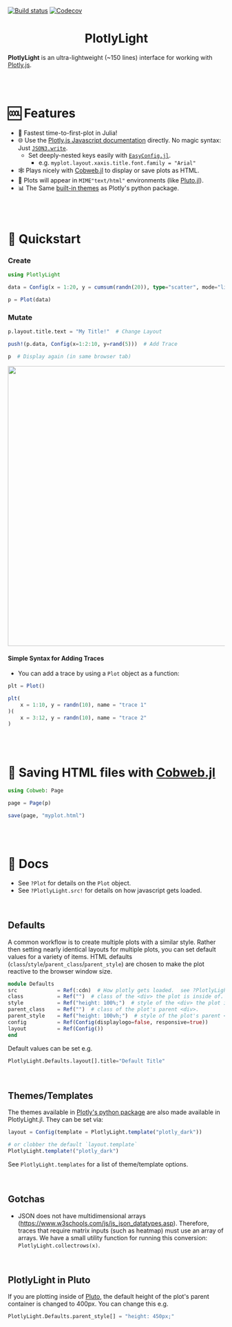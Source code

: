 [![Build status](https://github.com/joshday/PlotlyLight.jl/workflows/CI/badge.svg)](https://github.com/joshday/PlotlyLight.jl/actions?query=workflow%3ACI+branch%3Amaster)
[![Codecov](https://codecov.io/gh/joshday/PlotlyLight.jl/branch/master/graph/badge.svg)](https://codecov.io/gh/joshday/PlotlyLight.jl)


<h1 align="center">PlotlyLight</h1>

**PlotlyLight** is an ultra-lightweight (~150 lines) interface for working with [Plotly.js](https://plotly.com/javascript/).

<br><br>

# 🆒 Features

- 🚀 Fastest time-to-first-plot in Julia!
- 🌐 Use the [Plotly.js Javascript documentation](https://plotly.com/javascript/) directly.  No magic syntax: Just [`JSON3.write`](https://github.com/quinnj/JSON3.jl).
    - Set deeply-nested keys easily with [`EasyConfig.jl`](https://github.com/joshday/EasyConfig.jl).
        - e.g. `myplot.layout.xaxis.title.font.family = "Arial"`
- 🕸️ Plays nicely with [Cobweb.jl](https://github.com/joshday/Cobweb.jl) to display or save plots as HTML.
- 🎈 Plots will appear in `MIME"text/html"` environments (like [Pluto.jl](https://github.com/fonsp/Pluto.jl)).
- 📊 The Same [built-in themes](https://plotly.com/python/templates/) as Plotly's python package.

<br><br>

# 🏃 Quickstart

### Create

```julia
using PlotlyLight

data = Config(x = 1:20, y = cumsum(randn(20)), type="scatter", mode="lines+markers")

p = Plot(data)
```

### Mutate

```julia
p.layout.title.text = "My Title!"  # Change Layout

push!(p.data, Config(x=1:2:10, y=rand(5)))  # Add Trace

p  # Display again (in same browser tab)
```
<p align="center">
    <img width=650 src="https://user-images.githubusercontent.com/8075494/151987917-15a1c0fa-8f1f-483d-b662-cb8eaba5c7bf.png">
</p>

#### Simple Syntax for Adding Traces

- You can add a trace by using a `Plot` object as a function:

```julia
plt = Plot()

plt(
    x = 1:10, y = randn(10), name = "trace 1"
)(
    x = 3:12, y = randn(10), name = "trace 2"
)
```

<br><br>

# 📄 Saving HTML files with [Cobweb.jl](https://github.com/joshday/Cobweb.jl)

```julia
using Cobweb: Page

page = Page(p)

save(page, "myplot.html")
```

<br><br>

# 📖 Docs

- See `?Plot` for details on the `Plot` object.
- See `?PlotlyLight.src!` for details on how javascript gets loaded.

<br>

## Defaults

A common workflow is to create multiple plots with a similar style.  Rather then setting nearly identical layouts for multiple plots, you can set default values for a variety of items.  HTML defaults (`class`/`style`/`parent_class`/`parent_style`) are chosen to make the plot reactive to the browser window size.

```julia
module Defaults
src             = Ref(:cdn)  # How plotly gets loaded.  see ?PlotlyLight.src!
class           = Ref("")  # class of the <div> the plot is inside of.
style           = Ref("height: 100%;")  # style of the <div> the plot is inside of.
parent_class    = Ref("")  # class of the plot's parent <div>.
parent_style    = Ref("height: 100vh;")  # style of the plot's parent <div>.
config          = Ref(Config(displaylogo=false, responsive=true))
layout          = Ref(Config())
end
```

Default values can be set e.g.

```julia
PlotlyLight.Defaults.layout[].title="Default Title"
```

<br>

## Themes/Templates

The themes available in [Plotly's python package](https://plotly.com/python/templates/) are also made available in PlotlyLight.jl.  They can be set via:

```julia
layout = Config(template = PlotlyLight.template("plotly_dark"))

# or clobber the default `layout.template`
PlotlyLight.template!("plotly_dark")
```

See `PlotlyLight.templates` for a list of theme/template options.

<br>

## Gotchas

- JSON does not have multidimensional arrays (https://www.w3schools.com/js/js_json_datatypes.asp).  Therefore, traces that require matrix inputs (such as heatmap) must use an array of arrays.  We have a small utility function for running this conversion: `PlotlyLight.collectrows(x)`.

<br>

## PlotlyLight in Pluto

If you are plotting inside of [Pluto](https://github.com/fonsp/Pluto.jl), the default height of the plot's parent container is changed to 400px.  You can change this e.g.

```julia
PlotlyLight.Defaults.parent_style[] = "height: 450px;"
```
